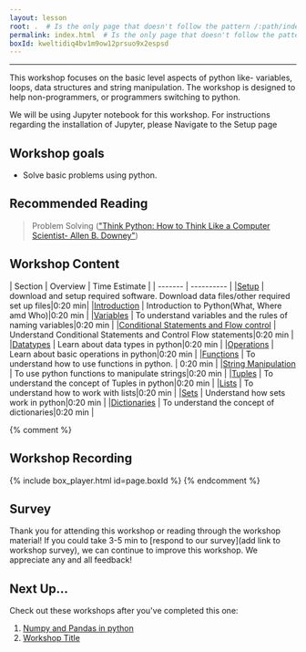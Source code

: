 ```yaml
---
layout: lesson
root: .  # Is the only page that doesn't follow the pattern /:path/index.html
permalink: index.html  # Is the only page that doesn't follow the pattern /:path/index.html
boxId: kweltidiq4bv1m9ow12prsuo9x2espsd
---
```



-------------------------------------------
This workshop focuses on the basic level aspects of python like- variables, loops, data structures and string manipulation. The workshop is designed to help non-programmers, or programmers switching to python.

We will be using Jupyter notebook for this workshop. For instructions regarding the installation of Jupyter, please Navigate to the Setup page


## Workshop goals
- Solve basic problems using python.

## Recommended Reading
> Problem Solving (["Think Python: How to Think Like a Computer Scientist- Allen B. Downey"](https://greenteapress.com/thinkpython/html/index.html))


## Workshop Content 

| Section    | Overview | Time Estimate |
| ------- | ---------- |
|[Setup](https://uic-library.github.io/workshop-template/00-setup/index.html)    | download and setup required software. Download data files/other required set up files|0:20 min|
|[Introduction](https://uic-library.github.io/Python_Intro/01-introduction/index.html)    | Introduction to Python(What, Where amd Who)|0:20 min | 
|[Variables](https://uic-library.github.io/Python_Intro/02-Variables/index.html)    | To understand variables and the rules of naming variables|0:20 min | 
|[Conditional Statements and Flow control](https://uic-library.github.io/Python_Intro/03-ConditionalStatements/index.html)    | Understand Conditional Statements and Control Flow statements|0:20 min | 
|[Datatypes](https://uic-library.github.io/Python_Intro/04-Datatypes/index.html)    | Learn about data types in python|0:20 min | 
|[Operations](https://uic-library.github.io/Python_Intro/05-Operations/index.html)    | Learn about basic operations in python|0:20 min | 
|[Functions](https://uic-library.github.io/Python_Intro/06-Functions/index.html)    | To understand how to use functions in python. | 0:20 min | 
|[String Manipulation](https://uic-library.github.io/Python_Intro/07-string_manipulation/index.html)    | To use python functions to manipulate strings|0:20 min | 
|[Tuples](https://uic-library.github.io/Python_Intro/08-Tuples/index.html)    | To understand the concept of Tuples in python|0:20 min | 
|[Lists](https://uic-library.github.io/Python_Intro/09-Lists/index.html)    | To understand how to work with lists|0:20 min |
|[Sets](https://uic-library.github.io/Python_Intro/10-Sets/index.html)    | Understand how sets work in python|0:20 min | 
|[Dictionaries](https://uic-library.github.io/Python_Intro/11-Dictionaries/index.html)    | To understand the concept of dictionaries|0:20 min | 



{% comment %}

## Workshop Recording

{% include box_player.html id=page.boxId %}
{% endcomment %}

## Survey

Thank you for attending this workshop or reading through the workshop material! If you could take 3-5 min to [respond to our survey](add link to workshop survey), we can continue to improve this workshop. We appreciate any and all feedback!


## Next Up...
Check out these workshops after you've completed this one:
1. [Numpy and Pandas in python](https://uic-library.github.io/Python-Pandas-Numpy)
2. [Workshop Title]()

